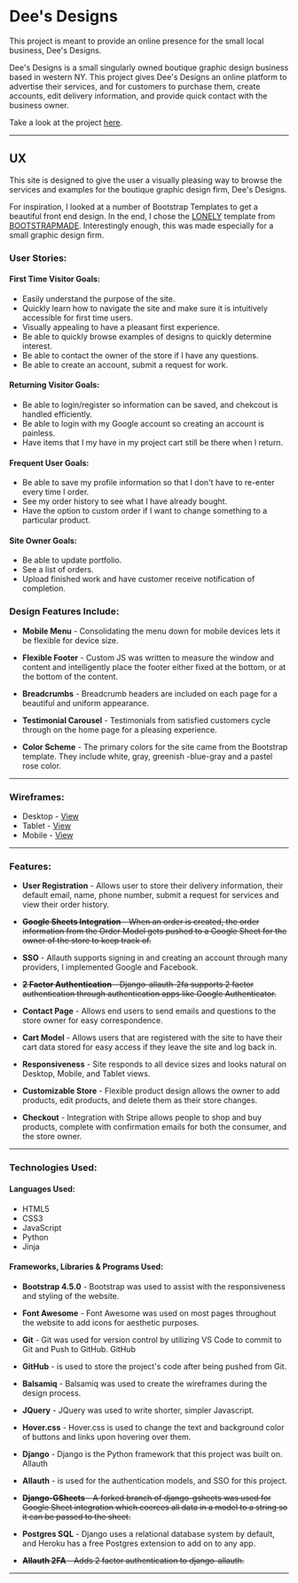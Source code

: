 # **Dee's Designs**

This project is meant to provide an online presence for the small local business, Dee's Designs.

Dee's Designs is a small singularly owned boutique graphic design business based in western NY. This project gives Dee's Designs an online platform to advertise their services, and for customers to purchase them, create accounts, edit delivery information, and provide quick contact with the business owner.

Take a look at the project [here]().
<hr>

## **UX**

This site is designed to give the user a visually pleasing way to browse the services and examples for the boutique graphic design firm, Dee's Designs.

For inspiration, I looked at a number of Bootstrap Templates to get a beautiful front end design. In the end, I chose the [LONELY](https://bootstrapmade.com/demo/Lonely/) template from [BOOTSTRAPMADE](https://bootstrapmade.com/). Interestingly enough, this was made especially for a small graphic design firm.

### **User Stories:**
#### **First Time Visitor Goals:**
* Easily understand the purpose of the site.
* Quickly learn how to navigate the site and make sure it is intuitively accessible for first time users.
* Visually appealing to have a pleasant first experience.
* Be able to quickly browse examples of designs to quickly determine interest.
* Be able to contact the owner of the store if I have any questions.
* Be able to create an account, submit a request for work.
#### **Returning Visitor Goals:**
* Be able to login/register so information can be saved, and chekcout is handled efficiently.
* Be able to login with my Google account so creating an account is painless.
* Have items that I my have in my project cart still be there when I return.
#### **Frequent User Goals:**
* Be able to save my profile information so that I don't have to re-enter every time I order.
* See my order history to see what I have already bought.
* Have the option to custom order if I want to change something to a particular product.
#### **Site Owner Goals:**
* Be able to update portfolio.
* See a list of orders.
* Upload finished work and have customer receive notification of completion.
### **Design Features Include:**
* **Mobile Menu** - Consolidating the menu down for mobile devices lets it be flexible for device size.

* **Flexible Footer** - Custom JS was written to measure the window and content and intelligently place the footer either fixed at the bottom, or at the bottom of the content.

* **Breadcrumbs** - Breadcrumb headers are included on each page for a beautiful and uniform appearance.

* **Testimonial Carousel** - Testimonials from satisfied customers cycle through on the home page for a pleasing experience.

* **Color Scheme** - The primary colors for the site came from the Bootstrap template. They include white, gray, greenish -blue-gray and a pastel rose color. 
<hr>

### **Wireframes:**
* Desktop - [View]()
* Tablet - [View]()
* Mobile - [View]()
<hr>

### **Features:**
* **User Registration** - Allows user to store their delivery information, their default email, name, phone number, submit a request for services and view their order history.

* ~~**Google Sheets Integration** - When an order is created, the order information from the Order Model gets pushed to a Google Sheet for the owner of the store to keep track of.~~

* **SSO** - Allauth supports signing in and creating an account through many providers, I implemented Google and Facebook.

* ~~**2 Factor Authentication** - Django-allauth-2fa supports 2 factor authentication through authentication apps like Google Authenticator.~~

* **Contact Page** - Allows end users to send emails and questions to the store owner for easy correspondence.

* **Cart Model** - Allows users that are registered with the site to have their cart data stored for easy access if they leave the site and log back in.

* **Responsiveness** - Site responds to all device sizes and looks natural on Desktop, Mobile, and Tablet views.

* **Customizable Store** - Flexible product design allows the owner to add products, edit products, and delete them as their store changes.

* **Checkout** - Integration with Stripe allows people to shop and buy products, complete with confirmation emails for both the consumer, and the store owner.
<hr>

### **Technologies Used:**

#### **Languages Used:**
* HTML5
* CSS3
* JavaScript
* Python
* Jinja

#### **Frameworks, Libraries & Programs Used:**

* **Bootstrap 4.5.0** - Bootstrap was used to assist with the responsiveness and styling of the website.

* **Font Awesome** - Font Awesome was used on most pages throughout the website to add icons for aesthetic purposes.

* **Git** - Git was used for version control by utilizing VS Code to commit to Git and Push to GitHub.
GitHub

* **GitHub** -  is used to store the project's code after being pushed from Git.

* **Balsamiq** - Balsamiq was used to create the wireframes during the design process.

* **JQuery** - JQuery was used to write shorter, simpler Javascript.

* **Hover.css** - Hover.css is used to change the text and background color of buttons and links upon hovering over them.

* **Django** - Django is the Python framework that this project was built on.
Allauth

* **Allauth** -  is used for the authentication models, and SSO for this project.

* ~~**Django-GSheets** - A forked branch of django-gsheets was used for Google Sheet integration which coerces all data in a model to a string so it can be passed to the sheet.~~ 

* **Postgres SQL** - Django uses a relational database system by default, and Heroku has a free Postgres extension to add on to any app.

* ~~**Allauth 2FA** - Adds 2 factor authentication to django-allauth.~~
<hr>


